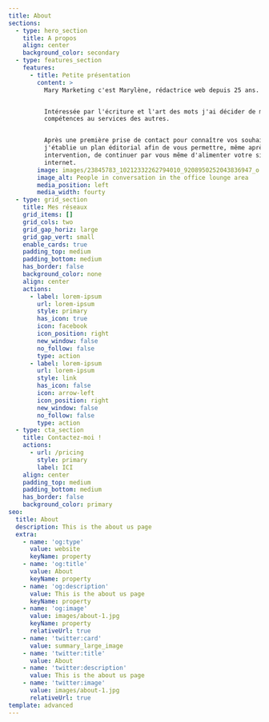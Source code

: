 ```yaml
---
title: About
sections:
  - type: hero_section
    title: A propos
    align: center
    background_color: secondary
  - type: features_section
    features:
      - title: Petite présentation
        content: >
          Mary Marketing c'est Marylène, rédactrice web depuis 25 ans.


          Intéressée par l'écriture et l'art des mots j'ai décider de mettre mes
          compétences au services des autres.


          Après une première prise de contact pour connaître vos souhaits,
          j'établie un plan éditorial afin de vous permettre, même après mon
          intervention, de continuer par vous même d'alimenter votre site
          internet.
        image: images/23845783_10212332262794010_9208950252043836947_o.jpg
        image_alt: People in conversation in the office lounge area
        media_position: left
        media_width: fourty
  - type: grid_section
    title: Mes réseaux
    grid_items: []
    grid_cols: two
    grid_gap_horiz: large
    grid_gap_vert: small
    enable_cards: true
    padding_top: medium
    padding_bottom: medium
    has_border: false
    background_color: none
    align: center
    actions:
      - label: lorem-ipsum
        url: lorem-ipsum
        style: primary
        has_icon: true
        icon: facebook
        icon_position: right
        new_window: false
        no_follow: false
        type: action
      - label: lorem-ipsum
        url: lorem-ipsum
        style: link
        has_icon: false
        icon: arrow-left
        icon_position: right
        new_window: false
        no_follow: false
        type: action
  - type: cta_section
    title: Contactez-moi !
    actions:
      - url: /pricing
        style: primary
        label: ICI
    align: center
    padding_top: medium
    padding_bottom: medium
    has_border: false
    background_color: primary
seo:
  title: About
  description: This is the about us page
  extra:
    - name: 'og:type'
      value: website
      keyName: property
    - name: 'og:title'
      value: About
      keyName: property
    - name: 'og:description'
      value: This is the about us page
      keyName: property
    - name: 'og:image'
      value: images/about-1.jpg
      keyName: property
      relativeUrl: true
    - name: 'twitter:card'
      value: summary_large_image
    - name: 'twitter:title'
      value: About
    - name: 'twitter:description'
      value: This is the about us page
    - name: 'twitter:image'
      value: images/about-1.jpg
      relativeUrl: true
template: advanced
---
```

